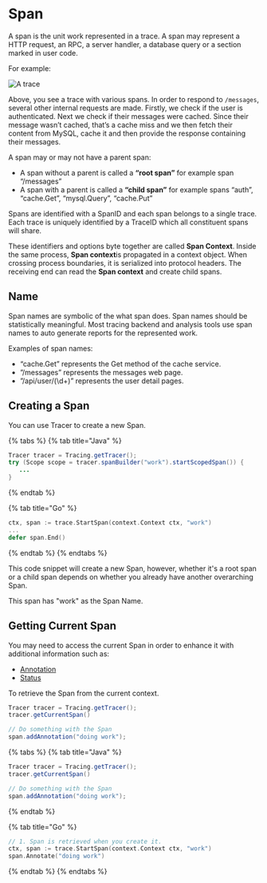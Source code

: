 # Span

A span is the unit work represented in a trace. A span may represent a HTTP request, an RPC, a server handler, a database query or a section  marked in user code.

For example:

![A trace](https://opencensus.io/img/trace-trace.png)

Above, you see a trace with various spans. In order to respond to `/messages`, several other internal requests are made. Firstly, we check if the user is authenticated. Next we check if their messages were cached. Since their message wasn’t cached, that’s a cache miss and we then fetch their content from MySQL, cache it and then provide the response containing their messages.

A span may or may not have a parent span:

* A span without a parent is called a **“root span”** for example span “/messages”
* A span with a parent is called a **“child span”** for example spans “auth”, “cache.Get”, “mysql.Query”, “cache.Put”

Spans are identified with a SpanID and each span belongs to a single trace. Each trace is uniquely identified by a TraceID which all constituent spans will share.

These identifiers and options byte together are called **Span Context**. Inside the same process, **Span context**is propagated in a context object. When crossing process boundaries, it is serialized into protocol headers. The receiving end can read the **Span context** and create child spans.

## **Name**

Span names are symbolic of the what span does. Span names should be statistically meaningful. Most tracing backend and analysis tools use span names to auto generate reports for the represented work.

Examples of span names:

* “cache.Get” represents the Get method of the cache service.
* ”/messages” represents the messages web page.
* ”/api/user/\(\d+\)” represents the user detail pages.

## Creating a Span

You can use Tracer to create a new Span.

{% tabs %}
{% tab title="Java" %}
```java
Tracer tracer = Tracing.getTracer();
try (Scope scope = tracer.spanBuilder("work").startScopedSpan()) {
   ...
}
```
{% endtab %}

{% tab title="Go" %}
```go
ctx, span := trace.StartSpan(context.Context ctx, "work")
...
defer span.End()
```
{% endtab %}
{% endtabs %}

This code snippet will create a new Span, however, whether it's a root span or a child span depends on whether you already have another overarching Span.

This span has "work" as the Span Name.

## Getting Current Span

You may need to access the current Span in order to enhance it with additional information such as:

* [Annotation](annotation.md)
* [Status](status.md)

To retrieve the Span from the current context.

```java
Tracer tracer = Tracing.getTracer();
tracer.getCurrentSpan()

// Do something with the Span
span.addAnnotation("doing work");
```

{% tabs %}
{% tab title="Java" %}
```java
Tracer tracer = Tracing.getTracer();
tracer.getCurrentSpan()

// Do something with the Span
span.addAnnotation("doing work");
```
{% endtab %}

{% tab title="Go" %}
```go
// 1. Span is retrieved when you create it.
ctx, span := trace.StartSpan(context.Context ctx, "work")
span.Annotate("doing work")
```
{% endtab %}
{% endtabs %}

